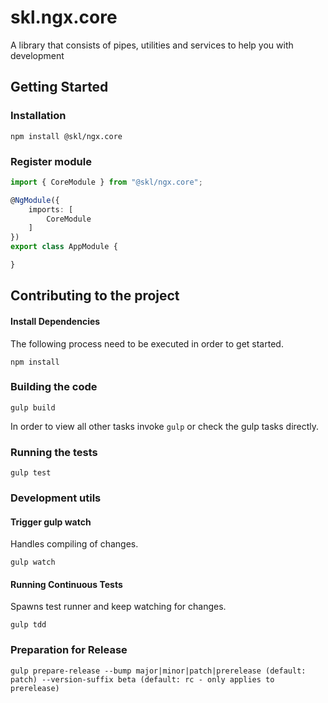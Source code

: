 # skl.ngx.core
A library that consists of pipes, utilities and services to help you with development

## Getting Started

### Installation

```shell
npm install @skl/ngx.core
```

### Register module

```ts
import { CoreModule } from "@skl/ngx.core";

@NgModule({
    imports: [
        CoreModule
    ]
})
export class AppModule {

}
```

## Contributing to the project

#### Install Dependencies
The following process need to be executed in order to get started.

```shell
npm install
```


### Building the code

```shell
gulp build
```
In order to view all other tasks invoke `gulp` or check the gulp tasks directly.

### Running the tests

```shell
gulp test
```

### Development utils

#### Trigger gulp watch
Handles compiling of changes.
```shell
gulp watch
```


#### Running Continuous Tests
Spawns test runner and keep watching for changes.
```
gulp tdd
```

### Preparation for Release

```
gulp prepare-release --bump major|minor|patch|prerelease (default: patch) --version-suffix beta (default: rc - only applies to prerelease)
```